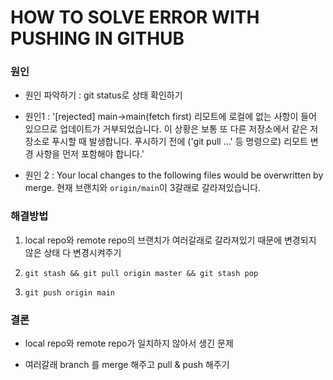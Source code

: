 # HOW TO SOLVE ERROR WITH PUSHING IN GITHUB

### 원인

- 원인 파악하기 : git status로 상태 확인하기

- 원인1 : '[rejected] main->main(fetch first) 리모트에 로컬에 없는 사항이 들어 있으므로 업데이트가 거부되었습니다. 이 상황은 보통 또 다른 저장소에서 같은 저장소로 푸시할 때 발생합니다.  푸시하기 전에 ('git pull ...' 등 명령으로) 리모트 변경 사항을 먼저 포함해야 합니다.'

- 원인 2 : Your local changes to the following files would be overwritten by merge. 현재 브랜치와 `origin/main`이 3갈래로 갈라져있습니다.
 
### 해결방법

1. local repo와 remote repo의 브랜치가 여러갈래로 갈라져있기 때문에 변경되지 않은 상태 다 변경시켜주기

2. `git stash && git pull origin master && git stash pop`

3. `git push origin main`

### 결론

- local repo와 remote repo가 일치하지 않아서 생긴 문제

- 여러갈래 branch 를 merge 해주고 pull & push 해주기
